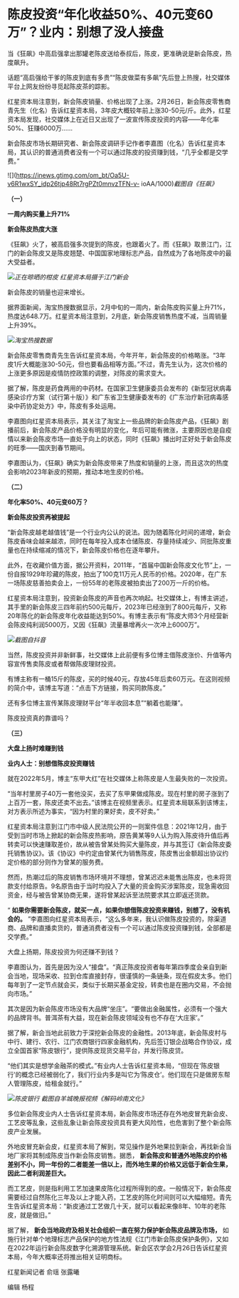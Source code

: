 # 陈皮投资“年化收益50%、40元变60万”？业内：别想了没人接盘

当《狂飙》中高启强拿出那罐老陈皮送给泰叔后，陈皮，更准确说是新会陈皮，热度飙升。

话题“高启强给干爹的陈皮到底有多贵”“陈皮做菜有多飙”先后登上热搜，社交媒体平台上网友纷纷寻觅起陈皮茶的踪影。

红星资本局注意到，新会陈皮销量、价格出现了上涨。2月26日，新会陈皮零售商青先生（化名）告诉红星资本局，3年皮大概较年前上涨30-50元/斤。此外，红星资本局发现，社交媒体上在近日又出现了一波宣传陈皮投资的内容——年化率50%、狂赚6000万……

新会陈皮市场长期研究者、新会陈皮调研手记作者李嘉图（化名）告诉红星资本局，其认识的普通消费者没有一个可以通过陈皮的投资赚到钱，“几乎全都是交学费。”

![](https://inews.gtimg.com/om_bt/Oa5U-v6R1wxSY_idp26tjp48Rt7rgPZt0mnvzTFN-v-
ioAA/1000)_截图自《狂飙》_

**（一）**

**一周内购买量上升71%**

**新会陈皮热度大涨**

《狂飙》火了，被高启强多次提到的陈皮，也跟着火了。而《狂飙》取景江门，江门的新会陈皮又是陈皮翘楚、中国国家地理标志产品，自然成为了各地陈皮中的最大受益者。

![](https://inews.gtimg.com/om_bt/O0Ztjq_t8dtWS4WrEXuiVmXM3en0_9qiTnhlyIaycBBRMAA/1000)_正在晾晒的柑皮
红星资本局摄于江门新会_

新会陈皮的销量也迎来增长。

据界面新闻，淘宝热搜数据显示，2月中旬的一周内，新会陈皮购买量上升71%，热度达648.7万。红星资本局注意到，2月底，新会陈皮销售热度不减，当周销量上升39%。

![](https://inews.gtimg.com/om_bt/OYX2WWalSUV0FHiyIJcb34n_uIrtshOjddk9sqf_qJp54AA/1000)_淘宝热搜数据_

新会陈皮零售商青先生告诉红星资本局，今年开年，新会陈皮的价格略涨。“3年皮1斤大概能涨30-50元，但也要看品相等方面。”不过，青先生认为，这次价格的上涨更多原因是疫情防控政策的调整，对陈皮的需求变大。

据了解，陈皮是药食两用的中药材。在国家卫生健康委员会发布的《新型冠状病毒感染诊疗方案（试行第十版）》和广东省卫生健康委发布的《广东治疗新冠病毒感染中药协定处方》中，陈皮有多处运用。

李嘉图向红星资本局表示，其关注了淘宝上一些品牌的新会陈皮产品，《狂飙》剧播前后，新会陈皮产品价格没有明显的变化，年后可能有微涨，主要原因也是自疫情以来新会陈皮市场一直处于向上的状态，同时《狂飙》播出时正好处于新会陈皮的旺季——国庆到春节期间。

李嘉图认为，《狂飙》确实为新会陈皮带来了热度和销量的上涨，而且这次的热度会影响2023年新皮的预期，推动本地生皮的价格。

**（二）**

**年化率50%、40元变60万？**

**新会陈皮投资再被提起**

“新会陈皮越老越值钱”是一个行业内公认的说法。因为随着陈化时间的递增，新会陈皮香味会越来越浓，同时在每年投入成本仓储陈皮、存量持续减少、同批陈皮重量也在持续缩减的情况下，新会陈皮价格也在逐年攀升。

此外，在收藏价值方面，据公开资料，2011年，“首届中国新会陈皮文化节”上，一份自报1929年珍藏的陈皮，拍出了100克11万元人民币的价格。2020年，在广东一场陈皮慈善拍卖会上，一份55年的老陈皮被拍卖出了200万一斤的价格。

红星资本局注意到，投资新会陈皮的声音也再次响起。社交媒体上，有博主讲述，其手里的新会陈皮三四年前约500元每斤，2023年已经涨到了800元每斤，又称20年陈化的新会陈皮年化收益能达到50%。有博主表示有“陈皮大师3个月经营新会陈皮纯利润5000万，又因《狂飙》流量暴增再火一次冲上6000万”。

![](https://inews.gtimg.com/om_bt/Od_V_8gUM96j5RQKD2KOkSi0OtMbcc3tsaG24K7BkM9nIAA/1000)_截图自抖音_

当然，陈皮投资并非新鲜事，社交媒体上此前便有多位博主借陈皮涨价、升值等内容宣传售卖陈皮或者帮做陈皮理财投资。

有博主称有一桶15斤的陈皮，买的时候40元，存放45年后卖60万元。在这则视频的简介中，该博主写道：“点击下方链接，购买同款陈皮。”

还有多位博主宣传某陈皮理财平台“年半收回本息”“躺着也能赚”。

陈皮投资真的靠谱吗？

**（三）**

**大盘上扬时难赚到钱**

**业内人士：别想借陈皮投资赚钱**

就在2022年5月，博主“东甲大红”在社交媒体上称陈皮是人生最失败的一次投资。

“当年村里房子40万一套他没买，去买了东甲果做成陈皮。现在村里的房子涨到了上百万一套，陈皮还卖不出去。”该博主在视频里表示。红星资本局联系到该博主，对方表示所述为事实，“因为村里的果好卖，皮不好卖。”

红星资本局注意到江门市中级人民法院公开的一则案件信息：2021年12月，由于受到当时市场上掀起的新会陈皮热影响，原告黄某等9人认为购入陈皮待升值后再转卖可以快速赚取差价，故从被告曾某处购买大量陈皮，并与其签订《新会陈皮委托销售协议》。该《协议》中约定由曾某代为销售陈皮，陈皮售出金额超出协议约定价格的部分则作为曾某的服务费。

然而，热潮过后的陈皮销售市场环境并不理想，曾某迟迟未能售出陈皮，也未将货款支付给原告。9名原告由于当时均投入了大量的资金购买涉案陈皮，现急需收回资金，经与被告曾某协商无果，遂将曾某起诉至法院要求其立即返还货款。

“ **如果你需要新会陈皮，就买一点，如果你想借陈皮投资来赚钱，别想了，没有机会的。**
”李嘉图向红星资本局表示，“这么多年来，我认识做陈皮投资的，除渠道商、品牌和直播卖货的，普通消费者没有一个可以通过陈皮投资赚到钱，全部都是交学费。”

大盘上扬期，陈皮投资为何还赚不到钱？

李嘉图认为，首先是因为没人“接盘”。“真正陈皮投资者每年第四季度会亲自到新会当地，现场采收、拉到仓库直接封存，很谨慎的一条链条，现在假皮太多。他们每年到了一定节点就会买，类似于长期买基金定投，转卖也是在圈内交易，不会抛向市场。”

其次是因为新会陈皮市场没有大品牌“坐庄”。“要做出金融属性，必须有一个强大的品牌背书。普洱茶有大益，现在新会陈皮领域没有也不存在‘大庄家’。”

据了解，新会当地此前致力于深挖新会陈皮的金融性。2013年底，新会陈皮村与中行、建行、农行、江门农商银行四家金融机构，先后签订银企战略合作协议，成立全国首家“陈皮银行”，提供陈皮现货交易平台，并发行陈皮贷。

“他们其实是想学金融茶的模式。”有业内人士告诉红星资本局，“但现在‘陈皮银行’的概念已经被弱化了，我们行业内多是叫它为‘陈皮仓’。他们现在只是做房东帮人管理陈皮，给租金就行。”

![](https://inews.gtimg.com/om_bt/On3T9DAq-8-qRA5IM8Ho8wG0mzIxTfiwhKqUb_7tiqq5UAA/1000)_陈皮银行
截图自羊城晚报视频《解码岭南文化》_

多位新会陈皮业内人士告诉红星资本局，新会陈皮市场还存在外地皮冒充新会皮、工艺皮等乱象，这些乱象让新会陈皮投资具有更大风险性，也危害到了整个新会陈皮产业发展。

外地皮冒充新会皮，红星资本局了解到，常见操作是外地果拉到新会，再找新会当地厂家将其制成陈皮当作新会陈皮销售。据悉，
**新会陈皮和普通外地陈皮的价格差别不小，同一年份的二者能差一倍以上，而外地生果的价格又远低于新会生果，因此二者利润差巨大。**

而工艺皮，则是指利用工艺加速果皮陈化过程所得到的皮。一般情况下，新会陈皮需要经过自然陈化三年及以上才能入药，工艺皮的陈化时间则可以大幅缩短。青先生告诉红星资本局：“新皮通过工艺做几十天，就可以看起来像8年、10年的老陈皮，就是做旧。”

据了解， **新会当地政府及相关社会组织一直在努力保护新会陈皮品牌及市场，**
如施行针对单个地理标志产品保护的地方性法规《江门市新会陈皮保护条例》，又如在2022年运行新会陈皮数字化溯源管理系统。新会区农学会2月26日告诉红星资本局，今年大概率还将推出相关证明商标。

红星新闻记者 俞瑶 张露曦

编辑 杨程


